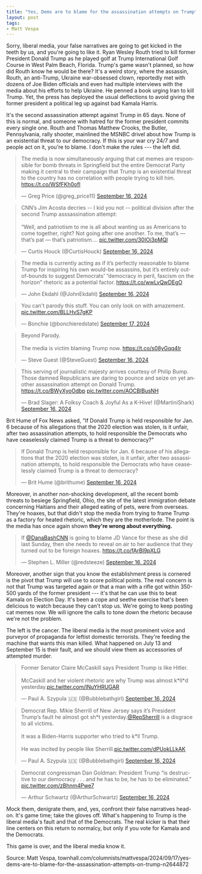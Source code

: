 ```yaml
---
title: "Yes, Dems are to blame for the assassination attempts on Trump"
layout: post
tags:
- Matt Vespa
---
```


Sorry, liberal media, your false narratives are going to get kicked in the teeth by us, and you're going to like it. Ryan Wesley Routh tried to kill former President Donald Trump as he played golf at Trump International Golf Course in West Palm Beach, Florida. Trump's game wasn't planned, so how did Routh know he would be there? It's a weird story, where the assassin, Routh, an anti-Trump, Ukraine war-obsessed clown, reportedly met with dozens of Joe Biden officials and even had multiple interviews with the media about his efforts to help Ukraine. He penned a book urging Iran to kill Trump. Yet, the press has deployed the usual deflections to avoid giving the former president a political leg up against bad Kamala Harris.

It's the second assassination attempt against Trump in 65 days. None of this is normal, and someone with hatred for the former president commits every single one. Routh and Thomas Matthew Crooks, the Butler, Pennsylvania, rally shooter, mainlined the MSNBC drivel about how Trump is an existential threat to our democracy. If this is your war cry 24/7 and people act on it, you're to blame. I don't make the rules --- the left did.

<blockquote class="twitter-tweet"> <p lang="en" dir="ltr"> The media is now simultaneously arguing that cat memes are responsible for bomb threats in Springfield but the entire Democrat Party making it central to their campaign that Trump is an existential threat to the country has no correlation with people trying to kill him. <a target="_blank" href="https://t.co/WSfFKh0ofl">https://t.co/WSfFKh0ofl</a> </p> — Greg Price (@greg_price11) <a target="_blank" href="https://twitter.com/greg_price11/status/1835742492005675291?ref_src=twsrc%5Etfw">September 16, 2024</a> </blockquote>

<blockquote class="twitter-tweet"> <p lang="en" dir="ltr"> CNN’s Jim Acosta decries -- I kid you not -- political division after the second Trump asssassination attempt:<br> <br> “Well, and patriotism to me is all about wanting us as Americans to come together, right? Not going after one another. To me, that’s — that’s pat — that’s patriotism.… <a target="_blank" href="https://t.co/30IOi3pMQl">pic.twitter.com/30IOi3pMQl</a> </p> — Curtis Houck (@CurtisHouck) <a target="_blank" href="https://twitter.com/CurtisHouck/status/1835700639604560304?ref_src=twsrc%5Etfw">September 16, 2024</a> </blockquote>

<blockquote class="twitter-tweet"> <p lang="en" dir="ltr"> The media is currently acting as if it’s perfectly reasonable to blame Trump for inspiring his own would-be assassins, but it’s entirely out-of-bounds to suggest Democrats’ “democracy in peril, fascism on the horizon” rhetoric as a potential factor. <a target="_blank" href="https://t.co/wwLvQwDEgO">https://t.co/wwLvQwDEgO</a> </p> — John Ekdahl (@JohnEkdahl) <a target="_blank" href="https://twitter.com/JohnEkdahl/status/1835701303487480259?ref_src=twsrc%5Etfw">September 16, 2024</a> </blockquote>

<blockquote class="twitter-tweet"> <p lang="en" dir="ltr"> You can't parody this stuff. You can only look on with amazement. <a target="_blank" href="https://t.co/BLLHvS7gKP">pic.twitter.com/BLLHvS7gKP</a> </p> — Bonchie (@bonchieredstate) <a target="_blank" href="https://twitter.com/bonchieredstate/status/1835855062171578671?ref_src=twsrc%5Etfw">September 17, 2024</a> </blockquote>

<blockquote class="twitter-tweet"> <p lang="en" dir="ltr"> Beyond Parody.<br> <br> The media is victim blaming Trump now. <a target="_blank" href="https://t.co/s08yGqq4Ir">https://t.co/s08yGqq4Ir</a> </p> — Steve Guest (@SteveGuest) <a target="_blank" href="https://twitter.com/SteveGuest/status/1835726746106122730?ref_src=twsrc%5Etfw">September 16, 2024</a> </blockquote>

<blockquote class="twitter-tweet"> <p lang="en" dir="ltr"> This serving of journalistic majesty arrives courtesy of Philip Bump.<br> Those damned Republicans are daring to pounce and seize on yet another assassination attempt on Donald Trump. <a target="_blank" href="https://t.co/BWyXyoOdbp">https://t.co/BWyXyoOdbp</a> <a target="_blank" href="https://t.co/AOCBIBusNH">pic.twitter.com/AOCBIBusNH</a> </p> — Brad Slager: A Folksy Coach &amp; Joyful As a K-Hive! (@MartiniShark) <a target="_blank" href="https://twitter.com/MartiniShark/status/1835797922534892008?ref_src=twsrc%5Etfw">September 16, 2024</a> </blockquote>

Brit Hume of Fox News asked, "If Donald Trump is held responsible for Jan. 6 because of his allegations that the 2020 election was stolen, is it unfair, after two assassination attempts, to hold responsible the Democrats who have ceaselessly claimed Trump is a threat to democracy?"

<blockquote class="twitter-tweet"> <p lang="en" dir="ltr"> If Donald Trump is held responsible for Jan. 6 because of his allegations that the 2020 election was stolen, is it unfair, after two assassination attempts, to hold responsible the Democrats who have ceaselessly claimed Trump is a threat to democracy? </p> — Brit Hume (@brithume) <a target="_blank" href="https://twitter.com/brithume/status/1835768081320403072?ref_src=twsrc%5Etfw">September 16, 2024</a> </blockquote>

Moreover, in another non-shocking development, all the recent bomb threats to besiege Springfield, Ohio, the site of the latest immigration debate concerning Haitians and their alleged eating of pets, were from overseas. They're hoaxes, but that didn't stop the media from trying to frame Trump as a factory for heated rhetoric, which they are the motherlode. The point is the media has once again shown **they're wrong about everything.**

<blockquote class="twitter-tweet"> <p lang="en" dir="ltr"> If <a target="_blank" href="https://twitter.com/DanaBashCNN?ref_src=twsrc%5Etfw">@DanaBashCNN</a> is going to blame JD Vance for these as she did last Sunday, then she needs to reveal on air to her audience that they turned out to be foreign hoaxes. <a target="_blank" href="https://t.co/fArBI9pXLG">https://t.co/fArBI9pXLG</a> </p> — Stephen L. Miller (@redsteeze) <a target="_blank" href="https://twitter.com/redsteeze/status/1835785093165850815?ref_src=twsrc%5Etfw">September 16, 2024</a> </blockquote>

Moreover, another sign that you know the establishment press is cornered is the pivot that Trump will use to score political points. The real concern is not that Trump was targeted again or that a man with a rifle got within 350-500 yards of the former president --- it's that he can use this to beat Kamala on Election Day. It's been a cope and seethe exercise that's been delicious to watch because they can't stop us. We're going to keep posting cat memes now. We will ignore the calls to tone down the rhetoric because we're not the problem.

The left is the cancer. The liberal media is the most prominent voice and purveyor of propaganda for leftist domestic terrorists. They're feeding the machine that wants this man killed. What happened on July 13 and September 15 is their fault, and we should view them as accessories of attempted murder.

<blockquote class="twitter-tweet"> <p lang="en" dir="ltr"> Former Senator Claire McCaskill says President Trump is like Hitler.<br> <br> McCaskill and her violent rhetoric are why Trump was almost k*ll*d yesterday.<a target="_blank" href="https://t.co/lNuYHRUGAR">pic.twitter.com/lNuYHRUGAR</a> </p> — Paul A. Szypula 🇺🇸 (@Bubblebathgirl) <a target="_blank" href="https://twitter.com/Bubblebathgirl/status/1835701092539146520?ref_src=twsrc%5Etfw">September 16, 2024</a> </blockquote>

<blockquote class="twitter-tweet"> <p lang="en" dir="ltr"> Democrat Rep. Mikie Sherrill of New Jersey says it’s President Trump’s fault he almost got sh*t yesterday.<a target="_blank" href="https://twitter.com/RepSherrill?ref_src=twsrc%5Etfw">@RepSherrill</a> is a disgrace to all victims.<br> <br> It was a Biden-Harris supporter who tried to k*ll Trump.<br> <br> He was incited by people like Sherrill.<a target="_blank" href="https://t.co/dPUokLLkAK">pic.twitter.com/dPUokLLkAK</a> </p> — Paul A. Szypula 🇺🇸 (@Bubblebathgirl) <a target="_blank" href="https://twitter.com/Bubblebathgirl/status/1835702190339400154?ref_src=twsrc%5Etfw">September 16, 2024</a> </blockquote>

<blockquote class="twitter-tweet"> <p lang="en" dir="ltr"> Democrat congressman Dan Goldman: President Trump “is destructive to our democracy . . . and he has to be, he has to be eliminated.” <a target="_blank" href="https://t.co/zBhnm4Pwe7">pic.twitter.com/zBhnm4Pwe7</a> </p> — Arthur Schwartz (@ArthurSchwartz) <a target="_blank" href="https://twitter.com/ArthurSchwartz/status/1835698454456152306?ref_src=twsrc%5Etfw">September 16, 2024</a> </blockquote>

Mock them, denigrate them, and, yes, confront their false narratives head-on. It's game time; take the gloves off. What's happening to Trump is the liberal media's fault and that of the Democrats. The real kicker is that their line centers on this return to normalcy, but only if you vote for Kamala and the Democrats.

This game is over, and the liberal media know it.

Source: Matt Vespa, townhall.com/columnists/mattvespa/2024/09/17/yes-dems-are-to-blame-for-the-assassination-attempts-on-trump-n2644872

<script async src="https://platform.twitter.com/widgets.js" charset="utf-8">
</script>

